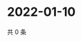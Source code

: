# 2022-01-10

共 0 条

<!-- BEGIN WEIBO -->
<!-- 最后更新时间 Mon Jan 10 2022 20:20:06 GMT+0800 (China Standard Time) -->

<!-- END WEIBO -->
